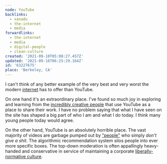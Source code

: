 ```yaml
---
node: YouTube
backlinks:
  - xanadu
  - the-internet
  - media
forwardlinks:
  - the-internet
  - media
  - digital-people
  - clean-culture
created: '2021-09-10T05:08:27.457Z'
updated: '2021-09-16T06:25:29.164Z'
id: '63227675'
place: 'Berkeley, CA'
---
```

I can't think of any better example of the very best and very worst the modern [internet](the-internet.md) has to offer than YouTube. 

On one hand it's an extraordinary place. I've found so much joy in exploring and learning from the [incredibly creative people](media.md) that use YouTube as a place to share their work. I have no problem saying that what I have seen on the site has shaped a big part of who I am and what I do today. I think many young people today would agree. 

On the other hand, YouTube is an absolutely horrible place. The vast majority of videos are garbage pumped out by ["people"](digital-people.md) who simply *don't give a shit*. The algorithmic recommendation system silos people into ever more specific boxes. The top-down moderation is often appallingly heavy-handed and conservative in service of maintaining a corporate [liberally-normative culture](clean-culture.md). 

